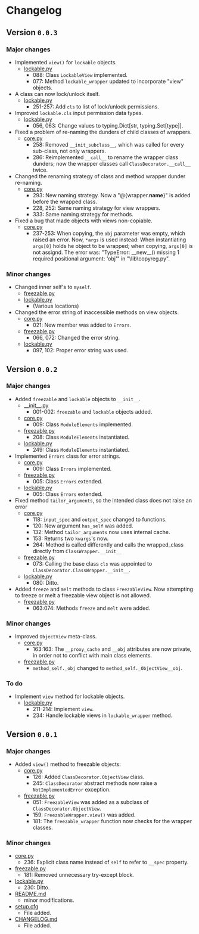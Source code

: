 # Changelog

## Version `0.0.3`

### Major changes
- Implemented `view()` for `lockable` objects.
    - [lockable.py](src/frozen/lockable.py)
        - 088: Class `LockableView` implemented.
        - 077: Method `lockable_wrapper` updated to incorporate "view" objects.
- A class can now lock/unlock itself.
    - [lockable.py](src/frozen/lockable.py)
        - 251-257: Add `cls` to list of lock/unlock permissions.
- Improved `lockable.cls` input permission data types.
    - [lockable.py](src/frozen/lockable.py)
        - 056, 063: Change values to typing.Dict[str, typing.Set[type]].
- Fixed a problem of re-naming the dunders of child classes of wrappers.
    - [core.py](src/frozen/core.py)
        - 258: Removed `__init_subclass__`, which was called for every sub-class, not only wrappers.
        - 286: Reimplemented `__call__` to rename the wrapper class dunders; 
        now the wrapper classes call `ClassDecorator.__call__` twice.
- Changed the renaming strategy of class and method wrapper dunder re-naming.
    - [core.py](src/frozen/core.py)
        - 293: New naming strategy. Now a "@{wrapper.__name__}" is added before the wrapped class.
        - 228, 252: Same naming strategy for view wrappers.
        - 333: Same naming strategy for methods.
- Fixed a bug that made objects with views non-copiable.
    - [core.py](src/frozen/core.py)
        - 237-253: When copying, the `obj` parameter was empty, which raised an error. 
        Now, `*args` is used instead: When instantiating `args[0]` holds he object to be wrapped; 
        when copying, `args[0]` is not assignd.
        The error was: "TypeError: \_\_new\_\_() missing 1 required positional argument: 'obj'" in "\lib\copyreg.py".
    

### Minor changes
- Changed inner self's to `myself`.
    - [freezable.py](src/frozen/freezable.py)
    - [lockable.py](src/frozen/lockable.py)
        - (Various locations)
- Changed the error string of inaccessible methods on view objects.
    - [core.py](src/frozen/core.py)
        - 021: New member was added to `Errors`.
    - [freezable.py](src/frozen/freezable.py)
        - 066, 072: Changed the error string.
    - [lockable.py](src/frozen/lockable.py)
        - 097, 102: Proper error string was used.

## Version `0.0.2`

### Major changes
- Added `freezable` and `lockable` objects to `__init__`.
    - [\_\_init\_\_.py](src/frozen/__init__.py)
        - 001-002: `freezable` and `lockable` objects added.
    - [core.py](src/frozen/core.py)
        - 009: Class `ModuleElements` implemented.
    - [freezable.py](src/frozen/freezable.py)
        - 208: Class `ModuleElements` instantiated.
    - [lockable.py](src/frozen/lockable.py)
        - 249: Class `ModuleElements` instantiated.
- Implemented `Errors` class for error strings.
    - [core.py](src/frozen/core.py)
        - 009: Class `Errors` implemented.
    - [freezable.py](src/frozen/freezable.py)
        - 005: Class `Errors` extended.
    - [lockable.py](src/frozen/lockable.py)
        - 005: Class `Errors` extended.
- Fixed method `tailor_arguments`, so the intended class does not raise an error
    - [core.py](src/frozen/core.py)
        - 118: `input_spec` and `output_spec` changed to functions.
        - 120: New argument `has_self` was added.
        - 132: Method `tailor_arguments` now uses internal cache.
        - 153: Returns two `kwargs`'s now.
        - 264: Method is called differently and calls the wrapped_class directly from `ClassWrapper.__init__`
    - [freezable.py](src/frozen/freezable.py)
        - 073: Calling the base class `cls` was appointed to `ClassDecorator.ClassWrapper.__init__`.
    - [lockable.py](src/frozen/lockable.py)
        - 080: Ditto.
- Added `freeze` and `melt` methods to class `FreezableView`. Now attempting to freeze or melt a freezable view object
is not allowed.
    - [freezable.py](src/frozen/freezable.py)
        - 063:074: Methods `freeze` and `melt` were added.        

### Minor changes
- Improved `ObjectView` meta-class.
    - [core.py](src/frozen/core.py)
        - 163:163: The `__proxy_cache` and `__obj` attributes are now private, in order not to conflict with 
        main class elements.
    - [freezable.py](src/frozen/freezable.py)
        - `method_self._obj` changed to `method_self._ObjectView__obj`.
        

### To do
- Implement `view` method for lockable objects.
    - [lockable.py](src/frozen/lockable.py)
        - 211-214: Implement `view`.
        - 234: Handle lockable views in `lockable_wrapper` method.

## Version `0.0.1`

### Major changes
- Added `view()` method to freezable objects:
    - [core.py](src/frozen/core.py)
        - 126: Added `ClassDecorator.ObjectView` class.
        - 245: `ClassDecorator` abstract methods now raise a `NotImplementedError` exception.
    - [freezable.py](src/frozen/freezable.py)
        - 051: `FreezableView` was added as a subclass of `ClassDecorator.ObjectView`.
        - 159: `FreezableWrapper.view()` was added.
        - 181: The `freezable_wrapper` function now checks for the wrapper classes.


### Minor changes
- [core.py](src/frozen/core.py)
    - 236: Explicit class name instead of `self` to refer to `__spec` property.
- [freezable.py](src/frozen/freezable.py)
    - 181: Removed unnecessary try-except block.
- [lockable.py](src/frozen/lockable.py)
    - 230: Ditto.
- [README.md](README.md)
    - minor modifications.
- [setup.cfg](setup.cfg)
    - File added.
- [CHANGELOG.md](CHANGELOG.md)
    - File added.